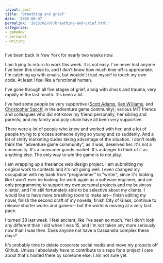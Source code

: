 ```yaml
---
layout: post
title: 'Breathing and grief'
date: '2025-08-07'
permalink: '2025/08/07/breathing-and-grief.html'
categories: 
- gamedev
- personal
- writing
---
```


I've been back in New York for nearly two weeks now.

I am trying to return to work this week. It is not easy. I've never lost anyone I've been this close to, and I don't know how much time off is appropriate. I'm catching up with emails, but wouldn't trust myself to touch my own code. At least I feel like a functional human.

I've gone through all five stages of grief, along with shock and trauma, very rapidly in the last month. It's been a lot.

I've had some people be very supportive ([Scott Adams](https://www.msadams.com/index.htm), [Ken Williams](https://www.kensblog.com/), and [Christopher Sacchi](https://christophersacchi.com/) in the adventure game community); various MIT friends and colleagues who did not know my friend personally; her sibling and parents; and my family and poly chain have all been very supportive. 

There were a lot of people who knew and worked with her, and a lot of
people trying to process someone dying so young and so suddenly. And a
lot of shitty marketing dudes taking advantage of the situation. I
don't really think the "adventure game community", as it was, deserved
her. It's not a community. It's a consumer goods market. It's a danger
to think of it as anything else. The only way to win the game is to not play.

I am wrapping up a freelance web design project. I am submitting my original work to contests and it's not going well. I even changed my occupation with my bank from "programmer" to "writer", since it's looking like I won't ever be looking for work again as a software engineer, and am only programming to support my own personal projects and my business clients', and I'm still fortunately able to be selective about my clients. I would like to have more breathing room to make art-- finish editing my novel, finish the second draft of my novella, finish City of Glass, continue to release shorter works and games-- but the world is moving at a very fast pace.

I turned 38 last week. I feel ancient, like I've seen so much. Yet I don't look any different than I did when I was 15, and I'm not taken any more seriously now than I was then. Does anyone not have a Cassandra complex these days?

It's probably time to delete corporate social media and move my projects off Github. Unless I absolutely have to contribute to a repo for a project I care about that's hosted there by someone else. I am not sure yet.
